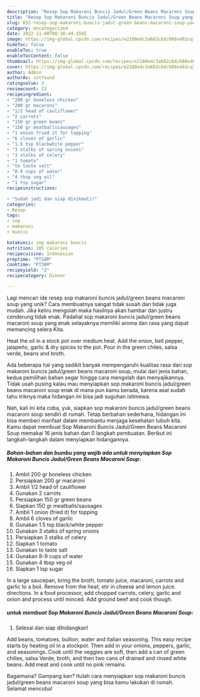 ```yaml
---
description: "Resep Sop Makaroni Buncis Jadul/Green Beans Macaroni Soup yang Bisa Manjain Lidah"
title: "Resep Sop Makaroni Buncis Jadul/Green Beans Macaroni Soup yang Bisa Manjain Lidah"
slug: 652-resep-sop-makaroni-buncis-jadul-green-beans-macaroni-soup-yang-bisa-manjain-lidah
category: Uncategorized
date: 2022-11-08T08:38:44.450Z
image: https://img-global.cpcdn.com/recipes/e2180edc3a682cbd/680x482cq70/sop-makaroni-buncis-jadulgreen-beans-macaroni-soup-foto-resep-utama.jpg
hideToc: false
enableToc: true
enableTocContent: false
thumbnail: https://img-global.cpcdn.com/recipes/e2180edc3a682cbd/680x482cq70/sop-makaroni-buncis-jadulgreen-beans-macaroni-soup-foto-resep-utama.jpg
cover: https://img-global.cpcdn.com/recipes/e2180edc3a682cbd/680x482cq70/sop-makaroni-buncis-jadulgreen-beans-macaroni-soup-foto-resep-utama.jpg
author: Admin
authorAv: notfound
ratingvalue: 3
reviewcount: 23
recipeingredient:
- "200 gr boneless chicken"
- "200 gr macaroni"
- "1/2 head of cauliflower"
- "2 carrots"
- "150 gr green beans"
- "150 gr meatballssausages"
- "1 onion fried it for topping"
- "6 cloves of garlic"
- "1.5 tsp blackwhite pepper"
- "3 stalks of spring onions"
- "3 stalks of celery"
- "1 tomato"
- "to taste salt"
- "8-9 cups of water"
- "4 tbsp veg oil"
- "1 tsp sugar"
recipeinstructions:

- "Sudah jadi dan siap dinikmati!"
categories:
- Resep
tags:
- sop
- makaroni
- buncis

katakunci: sop makaroni buncis 
nutrition: 105 calories
recipecuisine: Indonesian
preptime: "PT18M"
cooktime: "PT36M"
recipeyield: "2"
recipecategory: Dinner

---
```





Lagi mencari ide resep sop makaroni buncis jadul/green beans macaroni soup yang unik? Cara membuatnya sangat tidak susah dan tidak juga mudah. Jika keliru mengolah maka hasilnya akan hambar dan justru cenderung tidak enak. Padahal sop makaroni buncis jadul/green beans macaroni soup yang enak selayaknya memiliki aroma dan rasa yang dapat memancing selera Kita.





Heat the oil in a stock pot over medium heat. Add the onion, bell pepper, jalapeño, garlic &amp; dry spices to the pot. Pour in the green chiles, salsa verde, beans and broth.

Ada beberapa hal yang sedikit banyak mempengaruhi kualitas rasa dari sop makaroni buncis jadul/green beans macaroni soup, mulai dari jenis bahan, kedua pemilihan bahan segar hingga cara mengolah dan menyajikannya. Tidak usah pusing kalau mau menyiapkan sop makaroni buncis jadul/green beans macaroni soup enak di mana pun kamu berada, karena asal sudah tahu triknya maka hidangan ini bisa jadi suguhan istimewa.






Nah, kali ini kita coba, yuk, siapkan sop makaroni buncis jadul/green beans macaroni soup sendiri di rumah. Tetap berbahan sederhana, hidangan ini bisa memberi manfaat dalam membantu menjaga kesehatan tubuh kita. Kamu dapat membuat Sop Makaroni Buncis Jadul/Green Beans Macaroni Soup memakai 16 jenis bahan dan 0 langkah pembuatan. Berikut ini langkah-langkah dalam menyiapkan hidangannya.

<!--inarticleads1-->

##### Bahan-bahan dan bumbu yang wajib ada untuk menyiapkan Sop Makaroni Buncis Jadul/Green Beans Macaroni Soup:

1. Ambil 200 gr boneless chicken
1. Persiapkan 200 gr macaroni
1. Ambil 1/2 head of cauliflower
1. Gunakan 2 carrots
1. Persiapkan 150 gr green beans
1. Siapkan 150 gr meatballs/sausages
1. Ambil 1 onion (fried it) for topping
1. Ambil 6 cloves of garlic
1. Gunakan 1.5 tsp black/white pepper
1. Gunakan 3 stalks of spring onions
1. Persiapkan 3 stalks of celery
1. Siapkan 1 tomato
1. Gunakan to taste salt
1. Gunakan 8-9 cups of water
1. Gunakan 4 tbsp veg oil
1. Siapkan 1 tsp sugar


In a large saucepan, bring the broth, tomato juice, macaroni, carrots and garlic to a boil. Remove from the heat; stir in cheese and lemon juice. directions. In a food processor, add chopped carrots, celery, garlic and onion and process until minced. Add ground beef and cook though. 

<!--inarticleads2-->

#####  untuk membuat Sop Makaroni Buncis Jadul/Green Beans Macaroni Soup:


1. Selesai dan siap dihidangkan!

Add beans, tomatoes, bullion, water and italian seasoning. This easy recipe starts by heating oil in a stockpot. Then add in your onions, peppers, garlic, and seasonings. Cook until the veggies are soft, then add a can of green chilies, salsa Verde, broth, and then two cans of drained and rinsed white beans. Add meat and cook until no pink remains. 

Bagaimana? Gampang kan? Itulah cara menyiapkan sop makaroni buncis jadul/green beans macaroni soup yang bisa kamu lakukan di rumah. Selamat mencoba!
